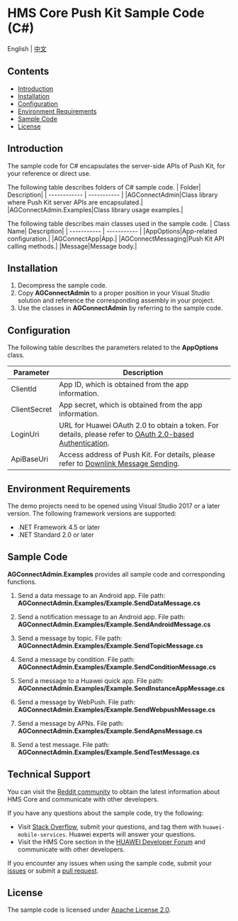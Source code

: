 # HMS Core Push Kit Sample Code (C#)
English | [中文](README_ZH.md)
## Contents
 * [Introduction](#Introduction)
 * [Installation](#Installation)
 * [Configuration](#Configuration)
 * [Environment Requirements](#Environment-Requirements)
 * [Sample Code](#Sample-Code)
 * [License](#License)

## Introduction

The sample code for C# encapsulates the server-side APIs of Push Kit, for your reference or direct use.

The following table describes folders of C# sample code.
| Folder| Description|
| ------------ | ----------- |
|AGConnectAdmin|Class library where Push Kit server APIs are encapsulated.|
|AGConnectAdmin.Examples|Class library usage examples.|

The following table describes main classes used in the sample code.
| Class Name| Description|
| ----------- | ----------- |
|AppOptions|App-related configuration.|
|AGConnectApp|App.|
|AGConnectMessaging|Push Kit API calling methods.|
|Message|Message body.|

## Installation

1. Decompress the sample code.
2. Copy **AGConnectAdmin** to a proper position in your Visual Studio solution and reference the corresponding assembly in your project.
3. Use the classes in **AGConnectAdmin** by referring to the sample code.

## Configuration

The following table describes the parameters related to the **AppOptions** class.

| Parameter| Description|
| ----------- | ----------- |
|ClientId|App ID, which is obtained from the app information.|
|ClientSecret|App secret, which is obtained from the app information.|
|LoginUri|URL for Huawei OAuth 2.0 to obtain a token. For details, please refer to [OAuth 2.0-based Authentication](https://developer.huawei.com/consumer/en/doc/development/HMSCore-Guides/oauth2-0000001212610981?ha_source=hms1).|
|ApiBaseUri|Access address of Push Kit. For details, please refer to [Downlink Message Sending](https://developer.huawei.com/consumer/en/doc/development/HMSCore-Guides/android-server-dev-0000001050040110?ha_source=hms1).|

## Environment Requirements

The demo projects need to be opened using Visual Studio 2017 or a later version. The following framework versions are supported:

- .NET Framework 4.5 or later
- .NET Standard 2.0 or later

## Sample Code

**AGConnectAdmin.Examples** provides all sample code and corresponding functions.

1. Send a data message to an Android app.
File path: **AGConnectAdmin.Examples/Example.SendDataMessage.cs**

2. Send a notification message to an Android app.
File path: **AGConnectAdmin.Examples/Example.SendAndroidMessage.cs**

3. Send a message by topic.
File path: **AGConnectAdmin.Examples/Example.SendTopicMessage.cs**

4. Send a message by condition.
File path: **AGConnectAdmin.Examples/Example.SendConditionMessage.cs**

5. Send a message to a Huawei quick app.
File path: **AGConnectAdmin.Examples/Example.SendInstanceAppMessage.cs**

6. Send a message by WebPush.
File path: **AGConnectAdmin.Examples/Example.SendWebpushMessage.cs**

7. Send a message by APNs.
File path: **AGConnectAdmin.Examples/Example.SendApnsMessage.cs**

8. Send a test message.
File path: **AGConnectAdmin.Examples/Example.SendTestMessage.cs**


## Technical Support
You can visit the [Reddit community](https://www.reddit.com/r/HuaweiDevelopers/) to obtain the latest information about HMS Core and communicate with other developers.

If you have any questions about the sample code, try the following:
- Visit [Stack Overflow](https://stackoverflow.com/questions/tagged/huawei-mobile-services?tab=Votes), submit your questions, and tag them with `huawei-mobile-services`. Huawei experts will answer your questions.
- Visit the HMS Core section in the [HUAWEI Developer Forum](https://forums.developer.huawei.com/forumPortal/en/home?fid=0101187876626530001?ha_source=hms1) and communicate with other developers.

If you encounter any issues when using the sample code, submit your [issues](https://github.com/HMS-Core/hms-push-serverdemo-csharp/issues) or submit a [pull request](https://github.com/HMS-Core/hms-push-serverdemo-csharp/pulls).

## License
The sample code is licensed under [Apache License 2.0](http://www.apache.org/licenses/LICENSE-2.0).

